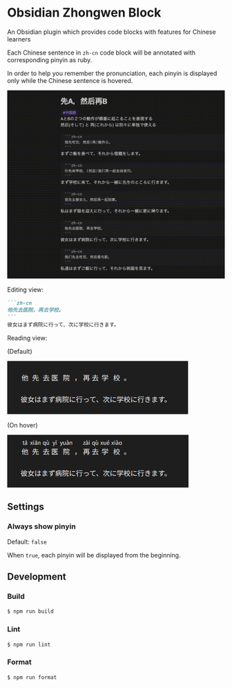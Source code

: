 # Obsidian Zhongwen Block

An Obsidian plugin which provides code blocks with features for Chinese learners

Each Chinese sentence in `zh-cn` code block will be annotated with corresponding pinyin as ruby.

In order to help you remember the pronunciation, each pinyin is displayed only while the Chinese sentence is hovered.

![Screen recording](images/screen-recording.gif)

Editing view:

````markdown
```zh-cn
他先去医院，再去学校。
```
彼女はまず病院に行って、次に学校に行きます。
````

Reading view:

(Default)

![Reading view (default)](images/reading-view-default.png)

(On hover)

![Reading view (on hover)](images/reading-view-on-hover.png)

## Settings

### Always show pinyin

Default: `false`

When `true`, each pinyin will be displayed from the beginning.

## Development

### Build

```bash
$ npm run build
```

### Lint

```bash
$ npm run lint
```

### Format

```bash
$ npm run format
```
